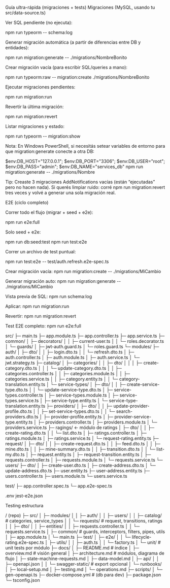 Guía ultra-rápida (migraciones + tests)
Migraciones (MySQL, usando tu src/data-source.ts)

Ver SQL pendiente (no ejecuta):

npm run typeorm -- schema:log


Generar migración automática (a partir de diferencias entre DB y entidades):

npm run migration:generate -- ./migrations/NombreBonito


Crear migración vacía (para escribir SQL/queries a mano):

npm run typeorm:raw -- migration:create ./migrations/NombreBonito


Ejecutar migraciones pendientes:

npm run migration:run


Revertir la última migración:

npm run migration:revert


Listar migraciones y estado:

npm run typeorm -- migration:show


Nota: En Windows PowerShell, si necesitás setear variables de entorno para que migration:generate conecte a otra DB:

$env:DB_HOST="127.0.0.1"; $env:DB_PORT="3306"; $env:DB_USER="root"; $env:DB_PASS="admin"; $env:DB_NAME="services_db"
npm run migration:generate -- ./migrations/Nombre


Tip: Creaste 3 migraciones AddNotifications vacías (están “ejecutadas” pero no hacen nada). Si querés limpiar ruido:
corré npm run migration:revert tres veces y volvé a generar una sola migración real.

E2E (ciclo completo)

Correr todo el flujo (migrar + seed + e2e):

npm run e2e:full


Solo seed + e2e:

npm run db:seed:test
npm run test:e2e


Correr un archivo de test puntual:

npm run test:e2e -- test/auth.refresh.e2e-spec.ts




Crear migración vacía: npm run migration:create -- ./migrations/MiCambio

Generar migración auto: npm run migration:generate -- ./migrations/MiCambio

Vista previa de SQL: npm run schema:log

Aplicar: npm run migration:run

Revertir: npm run migration:revert

Test E2E completo: npm run e2e:full

src/
├─ main.ts
├─ app.module.ts
├─ app.controller.ts
├─ app.service.ts
├─ common/
│  ├─ decorators/
│  │  ├─ current-user.ts
│  │  └─ roles.decorator.ts
│  └─ guards/
│     ├─ jwt-auth.guard.ts
│     └─ roles.guard.ts
└─ modules/
   ├─ auth/
   │  ├─ dto/
   │  │  ├─ login.dto.ts
   │  │  └─ refresh.dto.ts
   │  ├─ auth.controller.ts
   │  ├─ auth.module.ts
   │  ├─ auth.service.ts
   │  └─ jwt.strategy.ts
   ├─ catalog/
   │  ├─ categories/
   │  │  ├─ dto/
   │  │  │  ├─ create-category.dto.ts
   │  │  │  └─ update-category.dto.ts
   │  │  ├─ categories.controller.ts
   │  │  ├─ categories.module.ts
   │  │  ├─ categories.service.ts
   │  │  ├─ category.entity.ts
   │  │  └─ category-translation.entity.ts
   │  └─ service-types/
   │     ├─ dto/
   │     │  ├─ create-service-type.dto.ts
   │     │  └─ update-service-type.dto.ts
   │     ├─ service-types.controller.ts
   │     ├─ service-types.module.ts
   │     ├─ service-types.service.ts
   │     ├─ service-type.entity.ts
   │     └─ service-type-translation.entity.ts
   ├─ providers/
   │  ├─ dto/
   │  │  ├─ update-provider-profile.dto.ts
   │  │  ├─ set-service-types.dto.ts
   │  │  └─ search-providers.dto.ts
   │  ├─ provider-profile.entity.ts
   │  ├─ provider-service-type.entity.ts
   │  ├─ providers.controller.ts
   │  ├─ providers.module.ts
   │  └─ providers.service.ts
   ├─ ragings/                      ← módulo de ratings
   │  ├─ dto/
   │  │  ├─ create-rating.dto.ts
   │  │  └─ list.dto.ts
   │  ├─ ratings.controller.ts
   │  ├─ ratings.module.ts
   │  ├─ ratings.service.ts
   │  └─ request-rating.entity.ts
   ├─ request/
   │  ├─ dto/
   │  │  ├─ create-request.dto.ts
   │  │  ├─ feed.dto.ts
   │  │  ├─ mine.dto.ts
   │  │  ├─ mine-summary.dto.ts
   │  │  ├─ transition.dto.ts
   │  │  └─ list-my.dto.ts
   │  ├─ request.entity.ts
   │  ├─ request-transition.entity.ts
   │  ├─ requests.controller.ts
   │  ├─ requests.module.ts
   │  └─ requests.service.ts
   └─ users/
      ├─ dto/
      │  ├─ create-user.dto.ts
      │  ├─ create-address.dto.ts
      │  └─ update-address.dto.ts
      ├─ user.entity.ts
      ├─ user-address.entity.ts
      ├─ users.controller.ts
      ├─ users.module.ts
      └─ users.service.ts

test/
├─ app.controller.spec.ts
└─ app.e2e-spec.ts

.env
jest-e2e.json



Testing estructura


/ (repo)
├─ src/
│  ├─ modules/
│  │  ├─ auth/
│  │  ├─ users/
│  │  ├─ catalog/            # categories, service_types
│  │  └─ requests/           # request, transitions, ratings
│  │     ├─ dto/
│  │     ├─ entities/
│  │     ├─ requests.controller.ts
│  │     └─ requests.service.ts
│  ├─ common/                 # guards, interceptors, filters, pipes, utils
│  ├─ app.module.ts
│  └─ main.ts
├─ test/
│  ├─ e2e/
│  │  └─ lifecycle-rating.e2e-spec.ts
│  ├─ utils/
│  │  ├─ auth.ts
│  │  └─ factory.ts
│  └─ unit/                   # unit tests por módulo
├─ docs/
│  ├─ README.md               # índice
│  ├─ overview.md             # visión general
│  ├─ architecture.md         # módulos, diagrama de flujo
│  ├─ state-machine-requests.md
│  ├─ data-model.md
│  ├─ api/
│  │  ├─ openapi.json
│  │  └─ swagger-static/      # export opcional
│  └─ runbooks/
│     ├─ local-setup.md
│     ├─ testing.md
│     └─ operations.md
├─ scripts/
│  └─ gen-openapi.ts
├─ docker-compose.yml         # (db para dev)
├─ package.json
└─ tsconfig.json
